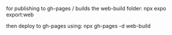 for publishing to gh-pages / builds the web-build folder:
npx expo export:web

then deploy to gh-pages using:
npx gh-pages -d web-build